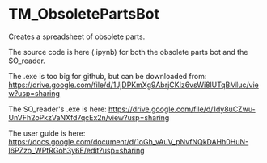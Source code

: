 # TM_ObsoletePartsBot
Creates a spreadsheet of obsolete parts.

The source code is here (.ipynb) for both the obsolete parts bot and the SO_reader.


The .exe is too big for github, but can be downloaded from:
https://drive.google.com/file/d/1JjDPKmXg9AbrjCKIz6vsWi8lUTqBMluc/view?usp=sharing


The SO_reader's .exe is here:
https://drive.google.com/file/d/1dy8uCZwu-UnVFh2oPkzVaNXfd7qcEx2n/view?usp=sharing


The user guide is here:
https://docs.google.com/document/d/1oGh_vAuV_pNvfNQkDAHh0HuN-l6PZzo_WPtRGoh3y6E/edit?usp=sharing


